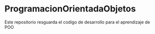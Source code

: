 # ProgramacionOrientadaObjetos
Este repositorio resguarda el codigo de desarrollo para el aprendizaje  de POO
